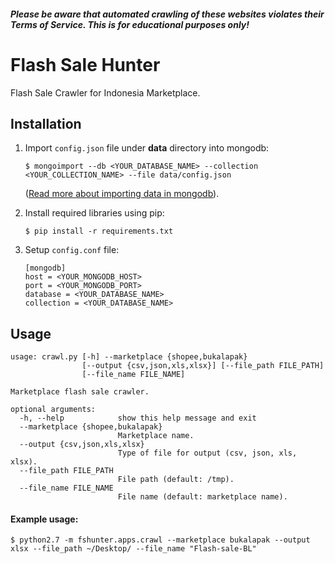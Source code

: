 ##### Please be aware that automated crawling of these websites violates their Terms of Service. This is for educational purposes only!

# Flash Sale Hunter
Flash Sale Crawler for Indonesia Marketplace.

## Installation
1. Import `config.json` file under **data** directory into mongodb:
    ```
    $ mongoimport --db <YOUR_DATABASE_NAME> --collection <YOUR_COLLECTION_NAME> --file data/config.json 
    ```
    (<a href="https://docs.mongodb.com/manual/reference/program/mongoimport" target="_blank">Read more about importing data in mongodb</a>).

2. Install required libraries using pip:
    ```
    $ pip install -r requirements.txt
    ```

3. Setup `config.conf` file:
    ```
    [mongodb]
    host = <YOUR_MONGODB_HOST>
    port = <YOUR_MONGODB_PORT>
    database = <YOUR_DATABASE_NAME>
    collection = <YOUR_DATABASE_NAME>
    ```
 
## Usage
```
usage: crawl.py [-h] --marketplace {shopee,bukalapak}
                [--output {csv,json,xls,xlsx}] [--file_path FILE_PATH]
                [--file_name FILE_NAME]

Marketplace flash sale crawler.

optional arguments:
  -h, --help            show this help message and exit
  --marketplace {shopee,bukalapak}
                        Marketplace name.
  --output {csv,json,xls,xlsx}
                        Type of file for output (csv, json, xls, xlsx).
  --file_path FILE_PATH
                        File path (default: /tmp).
  --file_name FILE_NAME
                        File name (default: marketplace name).
```

#### Example usage:
```
$ python2.7 -m fshunter.apps.crawl --marketplace bukalapak --output xlsx --file_path ~/Desktop/ --file_name "Flash-sale-BL"
```
